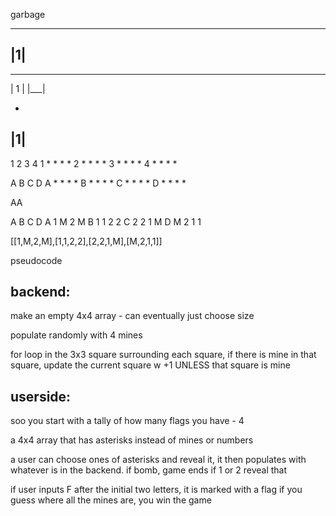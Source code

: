 garbage

---
|1|
---

 ___
| 1 |
|___|

 -
|1|
 -

  1 2 3 4
1 * * * *
2 * * * *
3 * * * *
4 * * * *

  A B C D
A * * * *
B * * * *
C * * * *
D * * * *

AA

  A B C D
A 1 M 2 M
B 1 1 2 2
C 2 2 1 M
D M 2 1 1

[[1,M,2,M],[1,1,2,2],[2,2,1,M],[M,2,1,1]]

pseudocode

backend:
-----
make an empty 4x4 array - can eventually just choose size 

populate randomly with 4 mines 

for loop in the 3x3 square surrounding each square, if there is 
mine in that square, update the current square w +1 UNLESS that square is mine

userside:
----------
soo you start with a tally of how many flags you have - 4

a 4x4 array that has asterisks instead of mines or numbers

a user can choose ones of asterisks and reveal it, it then populates with
whatever is in the backend.
    if bomb, game ends
    if 1 or 2 reveal that

if user inputs F after the initial two letters, it is marked with a flag
    if you guess where all the mines are, you win the game

